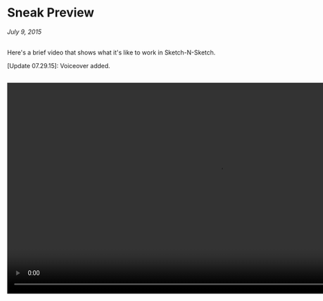 # Sneak Preview

*July 9, 2015* <br><br>

Here's a brief video that shows what it's like
to work in Sketch-N-Sketch.
<!--Note that this screencast contains no voice-over narration.-->

\[Update 07.29.15\]: Voiceover added.

<br>

<video width="980" controls>
  <source src="""@root/static/videos/SNS-Demo-1a.mp4""" type="video/mp4">
  Your browser does not support the video tag.
</video> 
